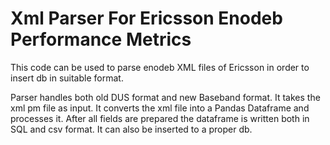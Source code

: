 # Xml Parser For Ericsson Enodeb Performance Metrics
This code can be used to parse enodeb XML files of Ericsson in order to insert db in suitable format. 

Parser handles both old DUS format and new Baseband format. It takes the xml pm file as input. It converts the xml file into a Pandas Dataframe and processes it. After all fields are prepared the dataframe is written both in SQL and csv format. It can also be inserted to a proper db. 
